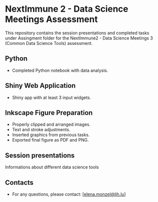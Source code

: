 # NextImmune 2 - Data Science Meetings Assessment

This repository contains the session presentations and completed tasks under Assingment folder for the NextImmune2 - Data Science Meetings 3 (Common Data Science Tools) assessment.

## Python
- Completed Python notebook with data analysis.

## Shiny Web Application
- Shiny app with at least 3 input widgets.

## Inkscape Figure Preparation
- Properly clipped and arranged images.
- Text and stroke adjustments.
- Inserted graphics from previous tasks.
- Exported final figure as PDF and PNG.

## Session presentations
Informations about different data science tools

## Contacts
- For any questions, please contact: [elena.monzel@lih.lu]
